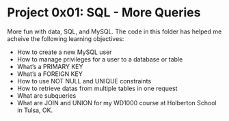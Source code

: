 # Project 0x01: SQL - More Queries
More fun with data, SQL, and MySQL. The code in this folder has helped me acheive the following learning objectives:
- How to create a new MySQL user
- How to manage privileges for a user to a database or table
- What’s a PRIMARY KEY
- What’s a FOREIGN KEY
- How to use NOT NULL and UNIQUE constraints
- How to retrieve datas from multiple tables in one request
- What are subqueries
- What are JOIN and UNION
for my WD1000 course at Holberton School in Tulsa, OK.